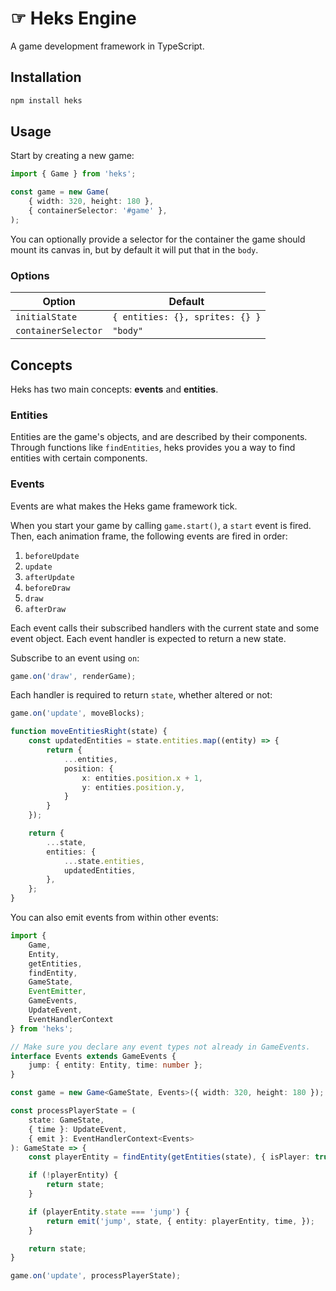 # ☞ Heks Engine

A game development framework in TypeScript.

## Installation
```bash
npm install heks
```

## Usage

Start by creating a new game:

```ts
import { Game } from 'heks';

const game = new Game(
	{ width: 320, height: 180 },
	{ containerSelector: '#game' },
);
```

You can optionally provide a selector for the container the game should mount its canvas in, but by default it will put that in the `body`.

### Options

Option | Default
-|-
`initialState` | `{ entities: {}, sprites: {} }`
`containerSelector` | `"body"`

## Concepts

Heks has two main concepts: **events** and **entities**.

### Entities

Entities are the game's objects, and are described by their components. Through functions like `findEntities`, heks provides you a way to find entities with certain components.

### Events

Events are what makes the Heks game framework tick.

When you start your game by calling `game.start()`, a `start` event is fired. Then, each animation frame, the following events are fired in order:

1. `beforeUpdate`
2. `update`
3. `afterUpdate`
4. `beforeDraw`
5. `draw`
6. `afterDraw`

Each event calls their subscribed handlers with the current state and some event object. Each event handler is expected to return a new state.

Subscribe to an event using `on`:

```ts
game.on('draw', renderGame);
```

Each handler is required to return `state`, whether altered or not:

```ts
game.on('update', moveBlocks);

function moveEntitiesRight(state) {
	const updatedEntities = state.entities.map((entity) => {
		return {
			...entities,
			position: {
				x: entities.position.x + 1,
				y: entities.position.y,
			}
		}
	});

	return {
		...state,
		entities: {
			...state.entities,
			updatedEntities,
		},
	};
}
```

You can also emit events from within other events:

```ts
import {
    Game,
    Entity,
    getEntities,
    findEntity,
    GameState,
    EventEmitter,
    GameEvents,
    UpdateEvent,
    EventHandlerContext
} from 'heks';

// Make sure you declare any event types not already in GameEvents.
interface Events extends GameEvents {
    jump: { entity: Entity, time: number };
}

const game = new Game<GameState, Events>({ width: 320, height: 180 });

const processPlayerState = (
    state: GameState,
    { time }: UpdateEvent,
    { emit }: EventHandlerContext<Events>
): GameState => {
    const playerEntity = findEntity(getEntities(state), { isPlayer: true });

    if (!playerEntity) {
        return state;
    }

    if (playerEntity.state === 'jump') {
        return emit('jump', state, { entity: playerEntity, time, });
    }

    return state;
}

game.on('update', processPlayerState);
```
